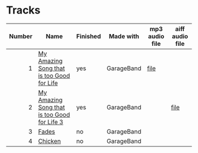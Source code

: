 # Tracks

|Number|Name|Finished|Made with|mp3 audio file|aiff audio file|
|-:|-|-|-|-|-|
|1|[My Amazing Song that is too Good for Life](experiments/mastitgfl)|yes|GarageBand|[file](experiments/mastitgfl/files/mastitgfl.mp3)||
|2|[My Amazing Song that is too Good for Life 3](experiments/mastitgfl3)|yes|GarageBand||[file](experiments/mastitgfl3/files/mastitgfl3.aiff)|
|3|[Fades](experiments/fade)|no|GarageBand|||
|4|[Chicken](experiments/chicken)|no|GarageBand|||
